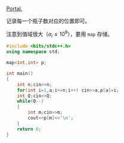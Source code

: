 [Portal.](https://www.luogu.com.cn/problem/P1918)

记录每一个瓶子数对应的位置即可。

注意到值域很大（$a_i\leq 10^9$），要用 `map` 存储。

```cpp
#include <bits/stdc++.h>
using namespace std;

map<int,int> p;

int main()
{
	int n;cin>>n;
	for(int i=1,a;i<=n;i++) cin>>a,p[a]=i;
	int Q;cin>>Q;
	while(Q--)
	{
		int m;cin>>m;
		cout<<p[m]<<'\n';
	}
	return 0;
}
```

